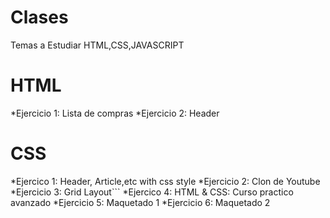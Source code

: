# Clases
Temas a Estudiar HTML,CSS,JAVASCRIPT
# HTML
*Ejercicio 1: Lista de compras
*Ejercicio 2: Header
# CSS
*Ejercico 1: Header, Article,etc with css style
*Ejercicio 2: Clon de Youtube
*Ejercicio 3: Grid Layout```
*Ejercico 4: HTML & CSS: Curso practico avanzado
*Ejercicio 5: Maquetado 1
*Ejercicio 6: Maquetado 2